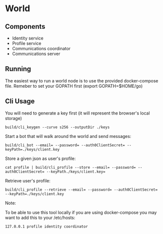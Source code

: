 # World

## Components

- Identity service
- Profile service
- Communications coordinator
- Communications server

## Running

The easiest way to run a world node is to use the provided docker-compose file. Remeber to set your GOPATH first (export GOPATH=$HOME/go)

## Cli Usage

You will need to generate a key first (it will represent the browser's local storage)
```
build/cli_keygen --curve s256 --outputDir ./keys
```

Start a bot that will walk around the world and send messages:
```
build/cli_bot --email= --password= --auth0ClientSecret= --keyPath=./keys/client.key
```

Store a given json as user's profile:
```
cat profile | build/cli_profile --store --email= --password= --auth0ClientSecret= --keyPath./keys/client.key=
```

Retrieve user's profile:
```
build/cli_profile --retrieve --email= --password= --auth0ClientSecret= --keyPath=./keys/client.key
```

Note:

To be able to use this tool locally if you are using docker-compose you may want to add this to your /etc/hosts:

```
127.0.0.1 profile identity coordinator
```
